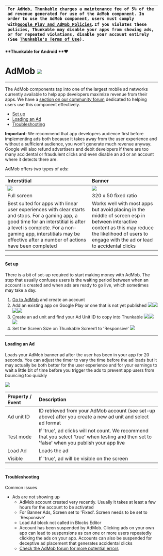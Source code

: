 | `For AdMob, Thunkable charges a maintenance fee of 5% of the ad revenue generated for use of the AdMob component. In order to use the AdMob component, users must comply with`[`Google Play and AdMob Policies`](https://support.google.com/googleplay/android-developer/answer/113474). `If you violates these policies, Thunkable may disable your apps from showing ads, or for repeated violations, disable your account entirely (See `[`Thunkable's Terms of Use`](https://thunkable.com/#/terms)`).` |
| :--- |


#### **Thunkable for Android **❤

# AdMob ![](/assets/admob-icon.png)

---

The AdMob components tap into one of the largest mobile ad networks currently available to help app developers maximize revenue from their apps. We have a [section on our community forum](https://community.thunkable.com/c/professional/admob) dedicated to helping users use this component effectively.

* [Set up](#set-up)
* [Loading an Ad](#loading-an-ad)
* [Troubleshooting](#troubleshooting)

**Important**: We recommend that app developers audience first before implementing ads both because it takes away from the user experience and without a sufficient audience, you won't generate much revenue anyway. Google will also refund advertisers and debit developers if there are too many accidental or fraudulent clicks and even disable an ad or an account where it detects there are.

AdMob offers two types of ads:

| Interstitial | Banner |
| :--- | :--- |
| ![](/assets/admob-fig-1.png) | ![](/assets/admob-fig-2.png) |
| Full screen | 320 x 50 fixed ratio |
| Best suited for apps with linear user experiences with clear starts and stops.  For a gaming app, a good time for an interstitial is after a level is complete.  For a non-gaming app, interstitials may be effective after a number of actions have been completed | Works well with most apps but avoid placing in the middle of screen esp in between interactive content as this may reduce the likelihood of users to engage with the ad or lead to accidental clicks |

---

#### Set up

There is a bit of set-up required to start making money with AdMob.  The step that usually confuses users is the waiting period between when an account is created and when ads are ready to go live, which sometimes may take a day.

1. [Go to AdMob](https://www.google.com/admob/) and create an account 
2. Add an existing app on Google Play or one that is not yet published ![](/assets/admob-fig-3.png)![](/assets/admob-fig-4.png)![](/assets/admob-fig-5.png)![](/assets/admob-fig-6.png)
3. Create an ad unit and find your Ad Unit ID to copy into Thunkable  ![](/assets/admob-fig-7.png)![](/assets/admob-fig-8.png)![](/assets/admob-fig-9.png)
4. Set the Screen Size on Thunkable Screen1 to 'Responsive' ![](/assets/admob-fig-10.png)

---

#### Loading an Ad

Loads your AdMob banner ad after the user has been in your app for 20 seconds.  You can adjust the timer to vary the time before the ad loads but it may actually be both better for the user experience and for your earnings to wait a little bit of time before you trigger the ads to prevent app users from bouncing too quickly

![](/assets/admob-blocks-1.png)

| Property / Event | Description |
| :--- | :--- |
| Ad unit ID | ID retrieved from your AdMob account \(see set-up above\) after you create a new ad unit and select ad format |
| Test mode | If 'true', ad clicks will not count. We recommend that you select 'true' when testing and then set to 'false' when you publish your app live |
| Load Ad | Loads the ad |
| Visible | If 'true', ad will be visible on the screen |

---

#### Troubleshooting

Common issues

* Ads are not showing up
  * AdMob account created very recently. Usually it takes at least a few hours for the account to be activated
  * For Banner Ads, Screen set to 'Fixed'. Screen needs to be set to 'Responsive'
  * Load Ad block not called in Blocks Editor
  * Account has been suspended by AdMob. Clicking ads on your own app can lead to suspensions as can one or more users repeatedly clicking the ads on your app. Accounts can also be suspended for deceptive ad placement that generates accidental clicks
  * [Check the AdMob forum for more potential errors](https://community.thunkable.com/c/professional/admob)



